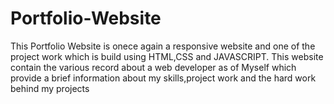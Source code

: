 # Portfolio-Website
This Portfolio Website is onece again a responsive website and one of the project work which is
build using HTML,CSS and JAVASCRIPT. This website contain the various record about a web
developer as of Myself which provide a brief information about my skills,project work and
the hard work behind my projects
